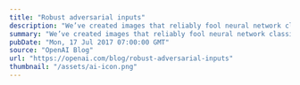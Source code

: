 ```yaml
---
title: "Robust adversarial inputs"
description: "We’ve created images that reliably fool neural network classifiers when viewed from varied scales and perspectives. This challenges a claim from last week that self-driving cars would be hard to trick maliciously since they capture images from multiple scales, angles, perspectives, and the like."
summary: "We’ve created images that reliably fool neural network classifiers when viewed from varied scales and perspectives. This challenges a claim from last week that self-driving cars would be hard to trick maliciously since they capture images from multiple scales, angles, perspectives, and the like."
pubDate: "Mon, 17 Jul 2017 07:00:00 GMT"
source: "OpenAI Blog"
url: "https://openai.com/blog/robust-adversarial-inputs"
thumbnail: "/assets/ai-icon.png"
---
```


